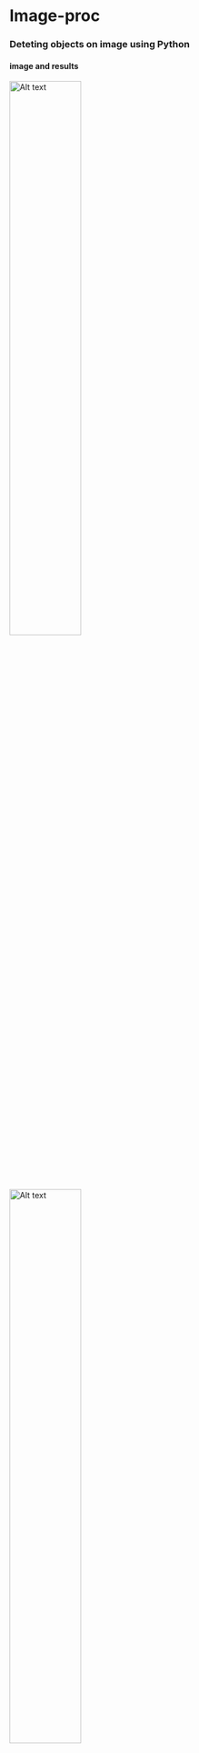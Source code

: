 # Image-proc

<h3>Deteting objects on image using Python </h3>
<h4>image and results</h4>
<img style="width:50%;" src="https://github.com/eldiiar0/Image-proc/assets/115143883/f6a34317-bec5-4011-ba2a-3cce17eaa9f1" alt="Alt text" title="Optional title">
<img style="width:50%;" src="https://github.com/eldiiar0/Image-proc/assets/115143883/4bb7d31b-dfe7-40c9-a50e-9608da4ebaf3" alt="Alt text" title="Optional title">
<br>
<img style="width:50%;" src="https://github.com/eldiiar0/Image-proc/assets/115143883/6275e237-08bf-44e0-951c-829c076f8de7" alt="Alt text" title="Optional title">
<img style="width:50%;" src="https://github.com/eldiiar0/Image-proc/assets/115143883/5a9319eb-4375-43df-a952-7277f3047b14" alt="Alt text" title="Optional title">
<br>

